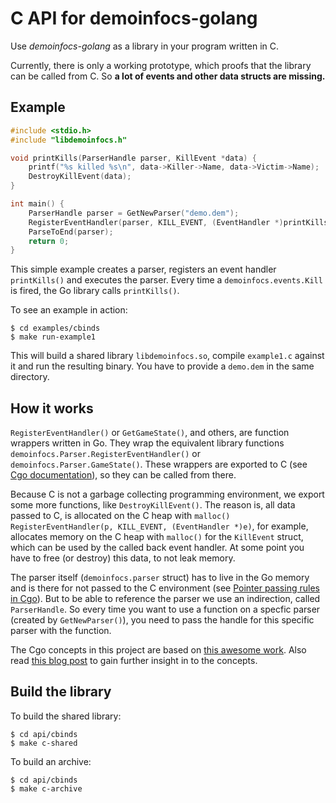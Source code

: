# C API for demoinfocs-golang

Use *demoinfocs-golang* as a library in your program written in C.

Currently, there is only a working prototype, which proofs that the library can be called from C. So **a lot of events and other data structs are missing.**

## Example

```C
#include <stdio.h>
#include "libdemoinfocs.h"

void printKills(ParserHandle parser, KillEvent *data) {
    printf("%s killed %s\n", data->Killer->Name, data->Victim->Name);
    DestroyKillEvent(data);
}

int main() {
    ParserHandle parser = GetNewParser("demo.dem");
    RegisterEventHandler(parser, KILL_EVENT, (EventHandler *)printKills);
    ParseToEnd(parser);
    return 0;
}
```

This simple example creates a parser, registers an event handler `printKills()` and executes the parser. Every time a `demoinfocs.events.Kill` is fired, the Go library calls `printKills()`.

To see an example in action:

```
$ cd examples/cbinds
$ make run-example1
```

This will build a shared library `libdemoinfocs.so`, compile `example1.c` against it and run the resulting binary. You have to provide a `demo.dem` in the same directory.

## How it works

`RegisterEventHandler()` or `GetGameState()`, and others, are function wrappers written in Go. They wrap the equivalent library functions `demoinfocs.Parser.RegisterEventHandler()` or `demoinfocs.Parser.GameState()`. These wrappers are exported to C (see [Cgo documentation](https://golang.org/cmd/cgo/#hdr-C_references_to_Go)), so they can be called from there.

Because C is not a garbage collecting programming environment, we export some more functions, like `DestroyKillEvent()`. The reason is, all data passed to C, is allocated on the C heap with `malloc()` `RegisterEventHandler(p, KILL_EVENT, (EventHandler *)e)`, for example, allocates memory on the C heap with `malloc()` for the `KillEvent` struct, which can be used by the called back event handler. At some point you have to free (or destroy) this data, to not leak memory.

The parser itself (`demoinfocs.parser` struct) has to live in the Go memory and is there for not passed to the C environment (see [Pointer passing rules in Cgo](https://golang.org/cmd/cgo/#hdr-Passing_pointers)). But to be able to reference the parser we use an indirection, called `ParserHandle`. So every time you want to use a function on a specfic parser (created by `GetNewParser()`), you need to pass the handle for this specific parser with the function. 

The Cgo concepts in this project are based on [this awesome work](https://github.com/shazow/gohttplib). Also read [this blog post](https://blog.heroku.com/see_python_see_python_go_go_python_go) to gain further insight in to the concepts.

## Build the library

To build the shared library:

```
$ cd api/cbinds
$ make c-shared
```

To build an archive:

```
$ cd api/cbinds
$ make c-archive
```
